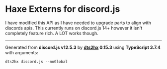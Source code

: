 # Haxe Externs for discord.js

I have modified this API as I have needed to upgrade parts to align with discords apis. This currently runs on discord.js 14+ however it isn't completely feature rich. A LOT works though.

---

Generated from **discord.js v12.5.3** by **[dts2hx](https://github.com/haxiomic/dts2hx) 0.15.3** using **TypeScript 3.7.4** with arguments:

	dts2hx discord.js --noGlobal
